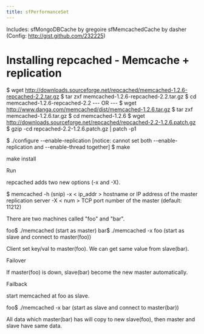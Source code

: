 ```yaml
---
title: sfPerformanceSet
---
```


Includes:
  sfMongoDBCache by gregoire
  sfMemcachedCache by dasher (Config: http://gist.github.com/232225)

Installing repcached - Memcache + replication
=============================================

$ wget http://downloads.sourceforge.net/repcached/memcached-1.2.6-repcached-2.2.tar.gz
$ tar zxf memcached-1.2.6-repcached-2.2.tar.gz
$ cd memcached-1.2.6-repcached-2.2
--- OR ---
$ wget http://www.danga.com/memcached/dist/memcached-1.2.6.tar.gz
$ tar zxf memcached-1.2.6.tar.gz
$ cd memcached-1.2.6
$ wget http://downloads.sourceforge.net/repcached/repcached-2.2-1.2.6.patch.gz
$ gzip -cd repcached-2.2-1.2.6.patch.gz | patch -p1

$ ./configure --enable-replication
[notice: cannot set both --enable-replication and --enable-thread together]
$ make

make install

Run

repcached adds two new options (-x and -X).

$ memcached -h
(snip)
-x < ip_addr > hostname or IP address of the master replication server
-X < num > TCP port number of the master (default: 11212)

There are two machines called "foo" and "bar".

foo$ ./memcached (start as master)
bar$ ./memcached -x foo (start as slave and connect to master(foo))

Client set key/val to master(foo). We can get same value from slave(bar).

Failover

If master(foo) is down, slave(bar) become the new master automatically.

Failback

start memcached at foo as slave.

foo$ ./memcached -x bar (start as slave and connect to master(bar))

All data which master(bar) has will copy to new slave(foo), then master and slave have same data.
